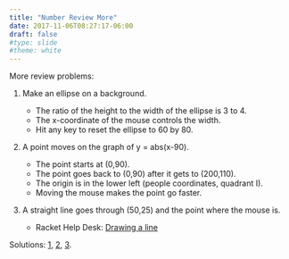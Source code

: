 ```yaml
---
title: "Number Review More"
date: 2017-11-06T08:27:17-06:00
draft: false
#type: slide
#theme: white
---
```


More review problems:

1. Make an ellipse on a background. 
    + The ratio of the height to the width of the ellipse is 3 to 4.
    + The x-coordinate of the mouse controls the width.
    + Hit any key to reset the ellipse to 60 by 80.
    
2. A point moves on the graph of y = abs(x-90).
    + The point starts at (0,90).
    + The point goes back to (0,90) after it gets to (200,110).
    + The origin is in the lower left (people coordinates, quadrant I).
    + Moving the mouse makes the point go faster.

3. A straight line goes through (50,25) and the point where the mouse is.
    + Racket Help Desk: [Drawing a line](https://docs.racket-lang.org/teachpack/2htdpimage.html?q=line#%28def._%28%28lib._2htdp%2Fimage..rkt%29._line%29%29)

Solutions: [1](ch08-review-ii-1.rkt), [2](ch08-review-ii-2.rkt), [3](ch08-review-ii-3.rkt).

